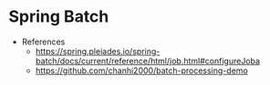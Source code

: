 # Spring Batch

- References
  - https://spring.pleiades.io/spring-batch/docs/current/reference/html/job.html#configureJoba
  - https://github.com/chanhi2000/batch-processing-demo



